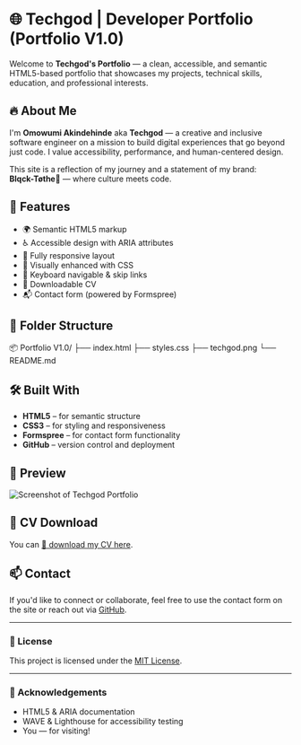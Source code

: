 # 🌐 Techgod | Developer Portfolio (Portfolio V1.0)

Welcome to **Techgod's Portfolio** — a clean, accessible, and semantic HTML5-based portfolio that showcases my projects, technical skills, education, and professional interests.

## 🔥 About Me

I'm **Omowumi Akindehinde** aka **Techgod** — a creative and inclusive software engineer on a mission to build digital experiences that go beyond just code. 
I value accessibility, performance, and human-centered design.

This site is a reflection of my journey and a statement of my brand:  
**Blqck-Tøthe🤔** — where culture meets code.

## 🚀 Features

- 🌍 Semantic HTML5 markup
- ♿ Accessible design with ARIA attributes
- 📱 Fully responsive layout
- 🌟 Visually enhanced with CSS
- 🧭 Keyboard navigable & skip links
- 🧾 Downloadable CV
- 📬 Contact form (powered by Formspree)

## 📁 Folder Structure

📦 Portfolio V1.0/
├── index.html
├── styles.css
├── techgod.png
└── README.md

## 🛠️ Built With

- **HTML5** – for semantic structure
- **CSS3** – for styling and responsiveness
- **Formspree** – for contact form functionality
- **GitHub** – version control and deployment

## 📸 Preview

![Screenshot of Techgod Portfolio](https://imgur.com/a/niwBt82)

## 📄 CV Download

You can [📄 download my CV here](https://drive.google.com/file/d/16CVu8LdWcA3moy7XziJejyyHs0MVksgc/view?usp=sharing).

## 📫 Contact

If you'd like to connect or collaborate, feel free to use the contact form on the site or reach out via [GitHub](https://github.com/Murphylee140808).

---

### 🔖 License

This project is licensed under the [MIT License](LICENSE).

---

### 🙏 Acknowledgements

- HTML5 & ARIA documentation
- WAVE & Lighthouse for accessibility testing
- You — for visiting!

